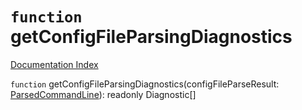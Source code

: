 # `function` getConfigFileParsingDiagnostics

[Documentation Index](../README.md)

`function` getConfigFileParsingDiagnostics(configFileParseResult: [ParsedCommandLine](../private.interface.ParsedCommandLine/README.md)): readonly Diagnostic\[]